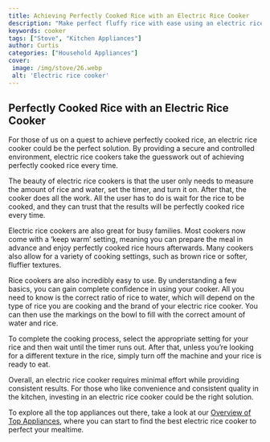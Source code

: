 ```yaml
---
title: Achieving Perfectly Cooked Rice with an Electric Rice Cooker
description: "Make perfect fluffy rice with ease using an electric rice cooker Learn all the tips and tricks you need to make a delicious perfect batch of rice every time"
keywords: cooker
tags: ["Stove", "Kitchen Appliances"]
author: Curtis
categories: ["Household Appliances"]
cover: 
 image: /img/stove/26.webp
 alt: 'Electric rice cooker'
---
```

## Perfectly Cooked Rice with an Electric Rice Cooker
For those of us on a quest to achieve perfectly cooked rice, an electric rice cooker could be the perfect solution. By providing a secure and controlled environment, electric rice cookers take the guesswork out of achieving perfectly cooked rice every time.

The beauty of electric rice cookers is that the user only needs to measure the amount of rice and water, set the timer, and turn it on. After that, the cooker does all the work. All the user has to do is wait for the rice to be cooked, and they can trust that the results will be perfectly cooked rice every time. 

Electric rice cookers are also great for busy families. Most cookers now come with a ‘keep warm’ setting, meaning you can prepare the meal in advance and enjoy perfectly cooked rice hours afterwards. Many cookers also allow for a variety of cooking settings, such as brown rice or softer, fluffier textures. 

Rice cookers are also incredibly easy to use. By understanding a few basics, you can gain complete confidence in using your cooker. All you need to know is the correct ratio of rice to water, which will depend on the type of rice you are cooking and the brand of your electric rice cooker. You can then use the markings on the bowl to fill with the correct amount of water and rice. 

To complete the cooking process, select the appropriate setting for your rice and then wait until the timer runs out. After that, unless you’re looking for a different texture in the rice, simply turn off the machine and your rice is ready to eat.

Overall, an electric rice cooker requires minimal effort while providing consistent results. For those who like convenience and consistent quality in the kitchen, investing in an electric rice cooker could be the right solution. 

To explore all the top appliances out there, take a look at our [Overview of Top Appliances](./pages/appliance-overview), where you can start to find the best electric rice cooker to perfect your mealtime.
